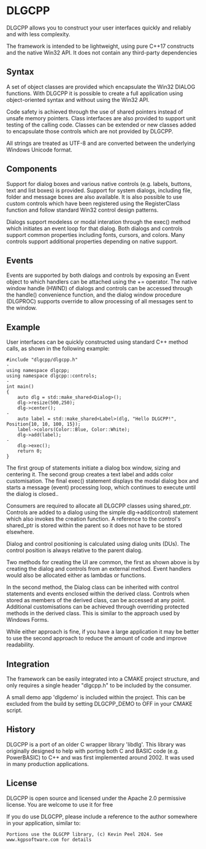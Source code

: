 
# DLGCPP

DLGCPP allows you to construct your user interfaces quickly and reliably and with less complexity.

The framework is intended to be lightweight, using pure C++17 constructs and the native Win32 API. It does not contain any third-party dependencies

## Syntax 

A set of object classes are provided which encapsulate the Win32 DIALOG functions. With DLGCPP it is possible to create a full application using object-oriented syntax and without using the Win32 API.

Code safety is achieved through the use of shared pointers instead of unsafe memory pointers. Class interfaces are also provided to support unit testing of the calling code. Classes can be extended or new classes added to encapsulate those controls which are not provided by DLGCPP.

All strings are treated as UTF-8 and are converted between the underlying Windows Unicode format.

## Components

Support for dialog boxes and various native controls (e.g. labels, buttons, text and list boxes) is provided. Support for system dialogs, including file, folder and message boxes are also available. It is also possible to use custom controls which have been registered using the RegisterClass function and follow standard Win32 control design patterns.

Dialogs support modeless or modal interation through the exec() method which initiates an event loop for that dialog.
Both dialogs and controls support common properties including fonts, cursors, and colors. Many controls support additional properties depending on native support.

## Events

Events are supported by both dialogs and controls by exposing an Event object to which handlers can be attached using the += operator.
The native window handle (HWND) of dialogs and controls can be accessed through the handle() convenience function, and the dialog window procedure (DLGPROC) supports override to allow processing of all messages sent to the window.

## Example

User interfaces can be quickly constructed using standard C++ method calls, as shown in the following example:

    #include "dlgcpp/dlgcpp.h"
    -
    using namespace dlgcpp;
    using namespace dlgcpp::controls;
    -
    int main()
    {
        auto dlg = std::make_shared<Dialog>();
        dlg->resize(500,250);
        dlg->center();
    -
        auto label = std::make_shared<Label>(dlg, "Hello DLGCPP!", Position{10, 10, 100, 15});
        label->colors(Color::Blue, Color::White);
        dlg->add(label);
    -
        dlg->exec();
        return 0;
    }

The first group of statements initiate a dialog box window, sizing and centering it. The second group creates a text label and adds color customisation. The final exec() statement displays the modal dialog box and starts a message (event) processing loop, which continues to execute until the dialog is closed..

Consumers are required to allocate all DLGCPP classes using shared_ptr. Controls are added to a dialog using the simple dlg->add(control) statement which also invokes the creation function. A reference to the control's shared_ptr is stored within the parent so it does not have to be stored elsewhere.

Dialog and control positioning is calculated using dialog units (DUs). The control position is always relative to the parent dialog.

Two methods for creating the UI are common, the first as shown above is by creating the dialog and controls from an external method. Event handlers would also be allocated either as lambdas or functions.

In the second method, the Dialog class can be inherited with control statements and events enclosed within the derived class. Controls when stored as members of the derived class, can be accessed at any point. Additional customisations can be achieved through overriding protected methods in the derived class. This is similar to the approach used by Windows Forms.

While either approach is fine, if you have a large application it may be better to use the second approach to reduce the amount of code and improve readability.

## Integration

The framework can be easily integrated into a CMAKE project structure, and only requires a single header "dlgcpp.h" to be included by the consumer.

A small demo app 'dlgdemo' is included within the project. This can be excluded from the build by setting DLGCPP_DEMO to OFF in your CMAKE script.

## History

DLGCPP is a port of an older C wrapper library 'libdlg'. This library was originally designed to help with porting both C and BASIC code (e.g. PowerBASIC) to C++ and was first implemented around 2002. It was used in many production applications.

## License

DLGCPP is open source and licensed under the Apache 2.0 permissive license. You are welcome to use it for free

If you do use DLGCPP, please include a reference to the author somewhere in your application, similar to:

    Portions use the DLGCPP library, (c) Kevin Peel 2024. See www.kgpsoftware.com for details

